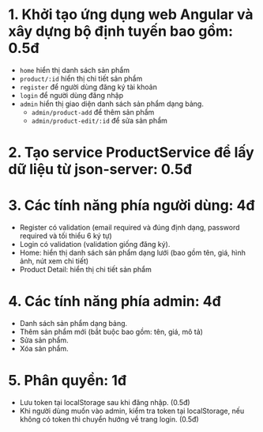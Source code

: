 # 1. Khởi tạo ứng dụng web Angular và xây dựng bộ định tuyến bao gồm: 0.5đ

- `home` hiển thị danh sách sản phẩm
- `product/:id` hiển thị chi tiết sản phẩm
- `register` để người dùng đăng ký tài khoản
- `login` để người dùng đăng nhập
- `admin` hiển thị giao diện danh sách sản phẩm dạng bảng.
  - `admin/product-add` để thêm sản phẩm
  - `admin/product-edit/:id` để sửa sản phẩm

# 2. Tạo service ProductService để lấy dữ liệu từ json-server: 0.5đ

# 3. Các tính năng phía người dùng: 4đ

- Register có validation (email required và đúng định dạng, password required và tối thiểu 6 ký tự)
- Login có validation (validation giống đăng ký).
- Home: hiển thị danh sách sản phẩm dạng lưới (bao gồm tên, giá, hình ảnh, nút xem chi tiết)
- Product Detail: hiển thị chi tiết sản phẩm

# 4. Các tính năng phía admin: 4đ

- Danh sách sản phẩm dạng bảng.
- Thêm sản phẩm mới (bắt buộc bao gồm: tên, giá, mô tả)
- Sửa sản phẩm.
- Xóa sản phẩm.

# 5. Phân quyền: 1đ

- Lưu token tại localStorage sau khi đăng nhập. (0.5đ)
- Khi người dùng muốn vào admin, kiểm tra token tại localStorage, nếu không có token thì chuyển hướng về trang login. (0.5đ)
